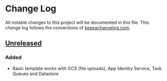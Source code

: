 # Change Log
All notable changes to this project will be documented in this file. This change log follows the conventions of [keepachangelog.com](http://keepachangelog.com/).

## [Unreleased]
### Added
- Basic template works with GCS (file uploads), App Identity Service, Task Queues and Datastore

[Unreleased]: https://github.com/nickbauman/cljgae-template/compare/0.1.1...HEAD
[0.1.1]: https://github.com/nickbauman/cljgae-template/compare/0.1.0...0.1.1
